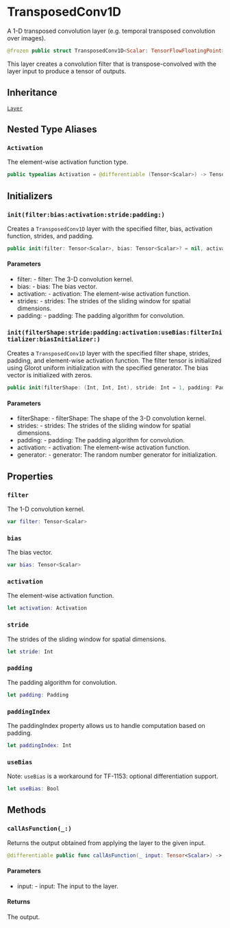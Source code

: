 # TransposedConv1D

A 1-D transposed convolution layer (e.g. temporal transposed convolution over images).

``` swift
@frozen public struct TransposedConv1D<Scalar: TensorFlowFloatingPoint>: Layer
```

This layer creates a convolution filter that is transpose-convolved with the layer input
to produce a tensor of outputs.

## Inheritance

[`Layer`](/Layer)

## Nested Type Aliases

### `Activation`

The element-wise activation function type.

``` swift
public typealias Activation = @differentiable (Tensor<Scalar>) -> Tensor<Scalar>
```

## Initializers

### `init(filter:bias:activation:stride:padding:)`

Creates a `TransposedConv1D` layer with the specified filter, bias,
activation function, strides, and padding.

``` swift
public init(filter: Tensor<Scalar>, bias: Tensor<Scalar>? = nil, activation: @escaping Activation = identity, stride: Int = 1, padding: Padding = .valid)
```

#### Parameters

  - filter: - filter: The 3-D convolution kernel.
  - bias: - bias: The bias vector.
  - activation: - activation: The element-wise activation function.
  - strides: - strides: The strides of the sliding window for spatial dimensions.
  - padding: - padding: The padding algorithm for convolution.

### `init(filterShape:stride:padding:activation:useBias:filterInitializer:biasInitializer:)`

Creates a `TransposedConv1D` layer with the specified filter shape, strides, padding, and
element-wise activation function. The filter tensor is initialized using Glorot uniform
initialization with the specified generator. The bias vector is initialized with zeros.

``` swift
public init(filterShape: (Int, Int, Int), stride: Int = 1, padding: Padding = .valid, activation: @escaping Activation = identity, useBias: Bool = true, filterInitializer: ParameterInitializer<Scalar> = glorotUniform(), biasInitializer: ParameterInitializer<Scalar> = zeros())
```

#### Parameters

  - filterShape: - filterShape: The shape of the 3-D convolution kernel.
  - strides: - strides: The strides of the sliding window for spatial dimensions.
  - padding: - padding: The padding algorithm for convolution.
  - activation: - activation: The element-wise activation function.
  - generator: - generator: The random number generator for initialization.

## Properties

### `filter`

The 1-D convolution kernel.

``` swift
var filter: Tensor<Scalar>
```

### `bias`

The bias vector.

``` swift
var bias: Tensor<Scalar>
```

### `activation`

The element-wise activation function.

``` swift
let activation: Activation
```

### `stride`

The strides of the sliding window for spatial dimensions.

``` swift
let stride: Int
```

### `padding`

The padding algorithm for convolution.

``` swift
let padding: Padding
```

### `paddingIndex`

The paddingIndex property allows us to handle computation based on padding.

``` swift
let paddingIndex: Int
```

### `useBias`

Note: `useBias` is a workaround for TF-1153: optional differentiation support.

``` swift
let useBias: Bool
```

## Methods

### `callAsFunction(_:)`

Returns the output obtained from applying the layer to the given input.

``` swift
@differentiable public func callAsFunction(_ input: Tensor<Scalar>) -> Tensor<Scalar>
```

#### Parameters

  - input: - input: The input to the layer.

#### Returns

The output.
